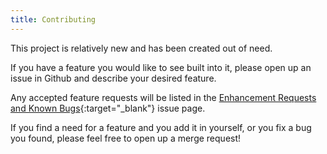 ```yaml
---
title: Contributing
---
```


This project is relatively new and has been created out of need.

If you have a feature you would like to see built into it, please open up an issue in Github and describe your desired feature.

Any accepted feature requests will be listed in the [Enhancement Requests and Known Bugs](https://github.com/PackeTsar/meraki-cli/issues/2){:target="_blank"} issue page.

If you find a need for a feature and you add it in yourself, or you fix a bug you found, please feel free to open up a merge request!
